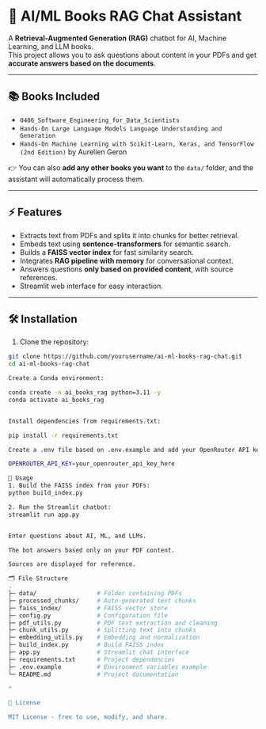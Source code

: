 # 💬 AI/ML Books RAG Chat Assistant

A **Retrieval-Augmented Generation (RAG)** chatbot for AI, Machine Learning, and LLM books.  
This project allows you to ask questions about content in your PDFs and get **accurate answers based on the documents**.

---

## 📚 Books Included

- `0406_Software_Engineering_for_Data_Scientists`  
- `Hands-On Large Language Models Language Understanding and Generation`  
- `Hands-On Machine Learning with Scikit-Learn, Keras, and TensorFlow (2nd Edition)` by Aurelien Geron

👉 You can also **add any other books you want** to the `data/` folder, and the assistant will automatically process them.


---

## ⚡ Features

- Extracts text from PDFs and splits it into chunks for better retrieval.
- Embeds text using **sentence-transformers** for semantic search.
- Builds a **FAISS vector index** for fast similarity search.
- Integrates **RAG pipeline with memory** for conversational context.
- Answers questions **only based on provided content**, with source references.
- Streamlit web interface for easy interaction.

---

## 🛠 Installation

1. Clone the repository:

```bash
git clone https://github.com/yourusername/ai-ml-books-rag-chat.git
cd ai-ml-books-rag-chat

Create a Conda environment:

conda create -n ai_books_rag python=3.11 -y
conda activate ai_books_rag


Install dependencies from requirements.txt:

pip install -r requirements.txt

Create a .env file based on .env.example and add your OpenRouter API key:

OPENROUTER_API_KEY=your_openrouter_api_key_here

🚀 Usage
1. Build the FAISS index from your PDFs:
python build_index.py

2. Run the Streamlit chatbot:
streamlit run app.py


Enter questions about AI, ML, and LLMs.

The bot answers based only on your PDF content.

Sources are displayed for reference.

🗂 File Structure
.
├─ data/                 # Folder containing PDFs
├─ processed_chunks/     # Auto-generated text chunks
├─ faiss_index/          # FAISS vector store
├─ config.py             # Configuration file
├─ pdf_utils.py          # PDF text extraction and cleaning
├─ chunk_utils.py        # Splitting text into chunks
├─ embedding_utils.py    # Embedding and normalization
├─ build_index.py        # Build FAISS index
├─ app.py                # Streamlit chat interface
├─ requirements.txt      # Project dependencies
├─ .env.example          # Environment variables example
└─ README.md             # Project documentation

"

📜 License

MIT License - free to use, modify, and share.


